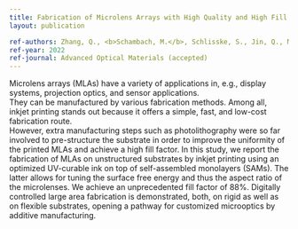 ```yaml
---
title: Fabrication of Microlens Arrays with High Quality and High Fill Factor by Inkjet Printing
layout: publication

ref-authors: Zhang, Q., <b>Schambach, M.</b>, Schlisske, S., Jin, Q., Mertens, A., Hernandez-Sosa, G., Heizmann, M., and Lemmer, U.
ref-year: 2022
ref-journal: Advanced Optical Materials (accepted)
---
```


Microlens arrays (MLAs) have a variety of applications in, e.g., display systems, projection optics, and sensor applications. \
They can be manufactured by various fabrication methods.
Among all, inkjet printing stands out because it offers a simple, fast, and low-cost fabrication route. \
However, extra manufacturing steps such as photolithography were so far involved to pre-structure the substrate in order to improve the uniformity of the printed MLAs and achieve a high fill factor. 
In this study, we report the fabrication of MLAs on unstructured substrates by inkjet printing using an optimized UV-curable ink on top of self-assembled monolayers (SAMs). 
The latter allows for tuning the surface free energy and thus the aspect ratio of the microlenses. 
We achieve an unprecedented fill factor of 88%. Digitally controlled large area fabrication is demonstrated, both, on rigid as well as on flexible substrates, opening a pathway for customized microoptics by additive manufacturing.